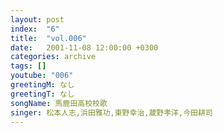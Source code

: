 ```yaml
---
layout: post
index:  "6"
title:  "vol.006"
date:   2001-11-08 12:00:00 +0300
categories: archive
tags: []
youtube: "006"
greetingM: なし
greetingT: なし
songName: 馬鹿田高校校歌
singer: 松本人志,浜田雅功,東野幸治,蔵野孝洋,今田耕司
---
```

